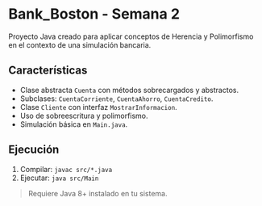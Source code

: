 # Bank_Boston - Semana 2

Proyecto Java creado para aplicar conceptos de Herencia y Polimorfismo en el contexto de una simulación bancaria.

## Características

- Clase abstracta `Cuenta` con métodos sobrecargados y abstractos.
- Subclases: `CuentaCorriente`, `CuentaAhorro`, `CuentaCredito`.
- Clase `Cliente` con interfaz `MostrarInformacion`.
- Uso de sobreescritura y polimorfismo.
- Simulación básica en `Main.java`.

## Ejecución

1. Compilar: `javac src/*.java`
2. Ejecutar: `java src/Main`

> Requiere Java 8+ instalado en tu sistema.


